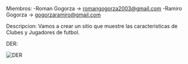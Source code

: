 Miembros: -Roman Gogorza  -> romangogorza2003@gmail.com
          -Ramiro Gogorza -> gogorzaramiro@gmail.com

Descripcion: Vamos a crear un sitio que muestre las caracteristicas de Clubes y Jugadores de futbol.

DER:

![DER](https://github.com/user-attachments/assets/005c0c87-0a4b-409c-94e6-e611ba2d24f5)

